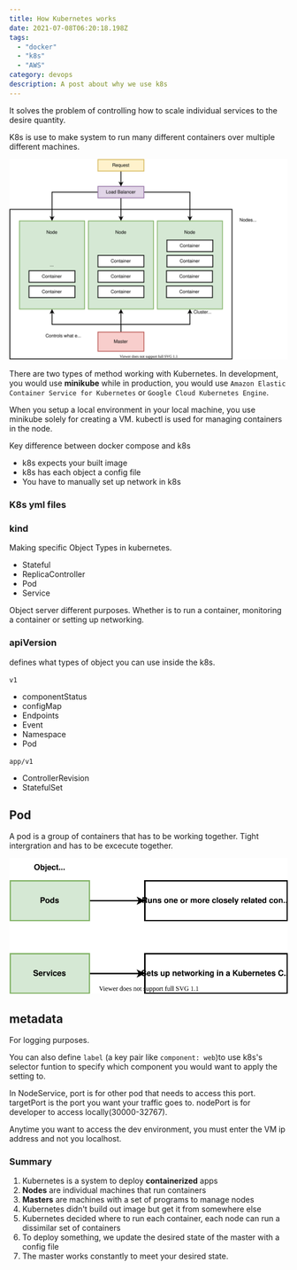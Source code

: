 ```yaml
---
title: How Kubernetes works
date: 2021-07-08T06:20:18.198Z
tags: 
  - "docker"
  - "k8s"
  - "AWS"
category: devops
description: A post about why we use k8s
---
```

It solves the problem of controlling how to scale individual services to the desire quantity.

K8s is use to make system to run many different containers over multiple different machines.

![How-k8s-works/k8s.svg](How-k8s-works/k8s.svg)

There are two types of method working with Kubernetes. In development, you would use **minikube** while in production, you would use `Amazon Elastic Container Service for Kubernetes` or `Google Cloud Kubernetes Engine`.

When you setup a local environment in your local machine, you use minikube solely for creating a VM. kubectl is used for managing containers in the node.

Key difference between docker compose and k8s

- k8s expects your built image
- k8s has each object a config file
- You have to manually set up network in k8s

### K8s yml files

### kind

Making specific Object Types in kubernetes. 

- Stateful
- ReplicaController
- Pod
- Service

Object server different purposes. Whether is to run a container, monitoring a container or setting up networking.

### apiVersion

defines what types of object you can use inside the k8s.

`v1`

- componentStatus
- configMap
- Endpoints
- Event
- Namespace
- Pod

`app/v1`

- ControllerRevision
- StatefulSet

## Pod

A pod is a group of containers that has to be working together. Tight intergration and has to be excecute together.

![How-k8s-works/pod-service.svg](How-k8s-works/pod-service.svg)

## metadata

For logging purposes.

You can also define `label` (a key pair like `component: web`)to use k8s's selector funtion to specify which component you would want to apply the setting to.

In NodeService, port is for other pod that needs to access this port. targetPort is the port you want your traffic goes to. nodePort is for developer to access locally(30000-32767).

Anytime you want to access the dev environment, you must enter the VM ip address and not you localhost.

### Summary

1. Kubernetes is a system to deploy **containerized** apps
2. **Nodes** are individual machines that run containers
3. **Masters** are machines with a set of programs to manage nodes
4. Kubernetes didn't build out image but get it from somewhere else
5. Kubernetes decided where to run each container, each node can run a dissimilar set of containers
6. To deploy something, we update the desired state of the master with a config file
7. The master works constantly to meet your desired state.